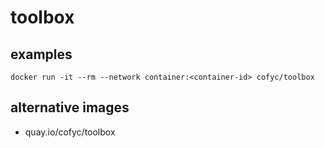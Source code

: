 # toolbox

## examples

```
docker run -it --rm --network container:<container-id> cofyc/toolbox
```

## alternative images

- quay.io/cofyc/toolbox
